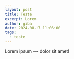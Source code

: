 ```yaml
---
layout: post
title: Teste
excerpt: Lorem.
author: giba
date: 2024-08-17 11:06:00
tags:
  - teste
---
```

Lorem ipsum --- dolor sit amet!
